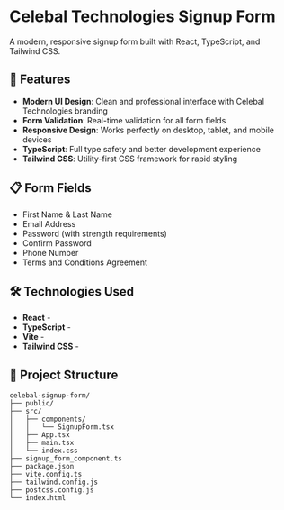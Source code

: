 # Celebal Technologies Signup Form

A modern, responsive signup form built with React, TypeScript, and Tailwind CSS.

## 🚀 Features

- **Modern UI Design**: Clean and professional interface with Celebal Technologies branding
- **Form Validation**: Real-time validation for all form fields
- **Responsive Design**: Works perfectly on desktop, tablet, and mobile devices
- **TypeScript**: Full type safety and better development experience
- **Tailwind CSS**: Utility-first CSS framework for rapid styling

## 📋 Form Fields

- First Name & Last Name
- Email Address
- Password (with strength requirements)
- Confirm Password
- Phone Number
- Terms and Conditions Agreement

## 🛠️ Technologies Used

- **React** - 
- **TypeScript** - 
- **Vite** -
- **Tailwind CSS** - 

## 📁 Project Structure

```
celebal-signup-form/
├── public/
├── src/
│   ├── components/
│   │   └── SignupForm.tsx
│   ├── App.tsx
│   ├── main.tsx
│   └── index.css
├── signup_form_component.ts
├── package.json
├── vite.config.ts
├── tailwind.config.js
├── postcss.config.js
└── index.html
```

